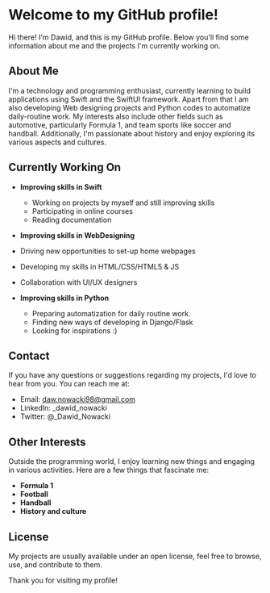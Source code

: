 # Welcome to my GitHub profile!

Hi there! I'm Dawid, and this is my GitHub profile. 
Below you'll find some information about me and the projects I'm currently working on.

## About Me

I'm a technology and programming enthusiast, currently learning to build applications using Swift and the SwiftUI framework.
Apart from that I am also developing Web designing projects and Python codes to automatize daily-routine work.
My interests also include other fields such as automotive, particularly Formula 1, and team sports like soccer and handball. 
Additionally, I'm passionate about history and enjoy exploring its various aspects and cultures.

## Currently Working On

- **Improving skills in Swift**
  - Working on projects by myself and still improving skills
  - Participating in online courses
  - Reading documentation
    
 - **Improving skills in WebDesigning**
  - Driving new opportunities to set-up home webpages
  - Developing my skills in HTML/CSS/HTML5 & JS
  - Collaboration with UI/UX designers
    
- **Improving skills in Python**
  - Preparing automatization for daily routine work.
  - Finding new ways of developing in Django/Flask
  - Looking for inspirations :)

## Contact

If you have any questions or suggestions regarding my projects, I'd love to hear from you. You can reach me at:
- Email: daw.nowacki98@gmail.com
- LinkedIn: _dawid_nowacki
- Twitter: @_Dawid_Nowacki

## Other Interests

Outside the programming world, I enjoy learning new things and engaging in various activities. Here are a few things that fascinate me:

- **Formula 1**
- **Football**
- **Handball**
- **History and culture**

## License

My projects are usually available under an open license, feel free to browse, use, and contribute to them.

Thank you for visiting my profile!

<!---
DawNow98/DawNow98 is a ✨ special ✨ repository because its `README.md` (this file) appears on your GitHub profile.
You can click the Preview link to take a look at your changes.
--->
